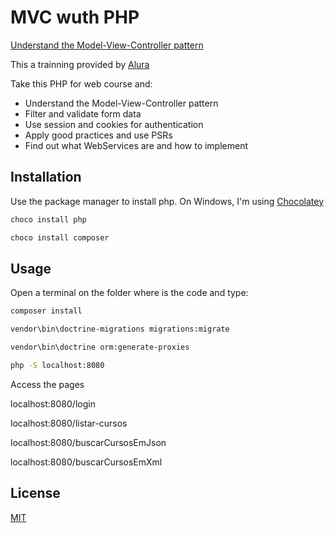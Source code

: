 # MVC wuth PHP
[Understand the Model-View-Controller pattern](https://cursos.alura.com.br/course/php-model-view-controller)

This a trainning provided by [Alura](https://cursos.alura.com.br)

Take this PHP for web course and:
- Understand the Model-View-Controller pattern
- Filter and validate form data
- Use session and cookies for authentication
- Apply good practices and use PSRs
- Find out what WebServices are and how to implement

## Installation

Use the package manager to install php.
On Windows, I'm using [Chocolatey](https://chocolatey.org/)
```bash
choco install php
```
```bash
choco install composer
```

## Usage
Open a terminal on the folder where is the code and type:
```bash
composer install
```
```bash
vendor\bin\doctrine-migrations migrations:migrate
```
```bash
vendor\bin\doctrine orm:generate-proxies
```
```bash
php -S localhost:8080
```

Access the pages

localhost:8080/login

localhost:8080/listar-cursos

localhost:8080/buscarCursosEmJson

localhost:8080/buscarCursosEmXml


## License
[MIT](https://github.com/GabrielDSousa/MVC_with_PHP/blob/master/LICENSE.md)


